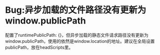 # Bug:异步加载的文件路径没有更新为window.publicPath

配置了runtimePublicPath: {}，但异步加载的静态文件请求路径没有更新为window.publicPath，使用的依然是window.location的地址。建议在全局设置publicPath，放在headScripts里。
